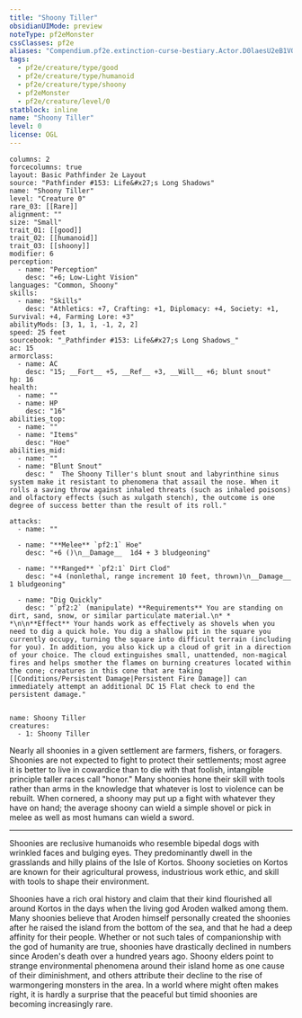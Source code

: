 ```yaml
---
title: "Shoony Tiller"
obsidianUIMode: preview
noteType: pf2eMonster
cssClasses: pf2e
aliases: "Compendium.pf2e.extinction-curse-bestiary.Actor.D0laesU2eB1VOZTX" 
tags:
  - pf2e/creature/type/good
  - pf2e/creature/type/humanoid
  - pf2e/creature/type/shoony
  - pf2eMonster
  - pf2e/creature/level/0
statblock: inline
name: "Shoony Tiller"
level: 0
license: OGL
---
```


```statblock
columns: 2
forcecolumns: true
layout: Basic Pathfinder 2e Layout
source: "Pathfinder #153: Life&#x27;s Long Shadows"
name: "Shoony Tiller"
level: "Creature 0"
rare_03: [[Rare]]
alignment: ""
size: "Small"
trait_01: [[good]]
trait_02: [[humanoid]]
trait_03: [[shoony]]
modifier: 6
perception:
  - name: "Perception"
    desc: "+6; Low-Light Vision"
languages: "Common, Shoony"
skills:
  - name: "Skills"
    desc: "Athletics: +7, Crafting: +1, Diplomacy: +4, Society: +1, Survival: +4, Farming Lore: +3"
abilityMods: [3, 1, 1, -1, 2, 2]
speed: 25 feet
sourcebook: "_Pathfinder #153: Life&#x27;s Long Shadows_"
ac: 15
armorclass:
  - name: AC
    desc: "15; __Fort__ +5, __Ref__ +3, __Will__ +6; blunt snout"
hp: 16
health:
  - name: ""
  - name: HP
    desc: "16"
abilities_top:
  - name: ""
  - name: "Items"
    desc: "Hoe"
abilities_mid:
  - name: ""
  - name: "Blunt Snout"
    desc: "  The Shoony Tiller's blunt snout and labyrinthine sinus system make it resistant to phenomena that assail the nose. When it rolls a saving throw against inhaled threats (such as inhaled poisons) and olfactory effects (such as xulgath stench), the outcome is one degree of success better than the result of its roll."

attacks:
  - name: ""

  - name: "**Melee** `pf2:1` Hoe"
    desc: "+6 ()\n__Damage__  1d4 + 3 bludgeoning"

  - name: "**Ranged** `pf2:1` Dirt Clod"
    desc: "+4 (nonlethal, range increment 10 feet, thrown)\n__Damage__  1 bludgeoning"

  - name: "Dig Quickly"
    desc: "`pf2:2` (manipulate) **Requirements** You are standing on dirt, sand, snow, or similar particulate material.\n* * *\n\n**Effect** Your hands work as effectively as shovels when you need to dig a quick hole. You dig a shallow pit in the square you currently occupy, turning the square into difficult terrain (including for you). In addition, you also kick up a cloud of grit in a direction of your choice. The cloud extinguishes small, unattended, non-magical fires and helps smother the flames on burning creatures located within the cone; creatures in this cone that are taking [[Conditions/Persistent Damage|Persistent Fire Damage]] can immediately attempt an additional DC 15 Flat check to end the persistent damage."
 
```

```encounter-table
name: Shoony Tiller
creatures:
  - 1: Shoony Tiller
```



Nearly all shoonies in a given settlement are farmers, fishers, or foragers. Shoonies are not expected to fight to protect their settlements; most agree it is better to live in cowardice than to die with that foolish, intangible principle taller races call "honor." Many shoonies hone their skill with tools rather than arms in the knowledge that whatever is lost to violence can be rebuilt. When cornered, a shoony may put up a fight with whatever they have on hand; the average shoony can wield a simple shovel or pick in melee as well as most humans can wield a sword.

* * *

Shoonies are reclusive humanoids who resemble bipedal dogs with wrinkled faces and bulging eyes. They predominantly dwell in the grasslands and hilly plains of the Isle of Kortos. Shoony societies on Kortos are known for their agricultural prowess, industrious work ethic, and skill with tools to shape their environment.

Shoonies have a rich oral history and claim that their kind flourished all around Kortos in the days when the living god Aroden walked among them. Many shoonies believe that Aroden himself personally created the shoonies after he raised the island from the bottom of the sea, and that he had a deep affinity for their people. Whether or not such tales of companionship with the god of humanity are true, shoonies have drastically declined in numbers since Aroden's death over a hundred years ago. Shoony elders point to strange environmental phenomena around their island home as one cause of their diminishment, and others attribute their decline to the rise of warmongering monsters in the area. In a world where might often makes right, it is hardly a surprise that the peaceful but timid shoonies are becoming increasingly rare.
